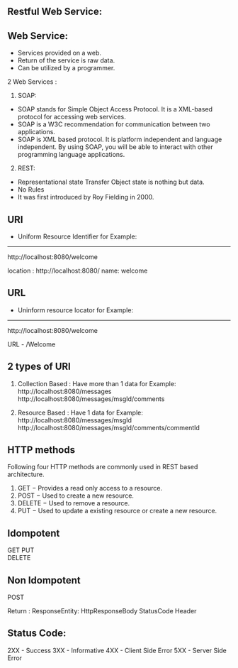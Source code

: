 Restful Web Service:
--------------------

Web Service:
------------
- Services provided on a web.
- Return of the service is raw data.
- Can be utilized by a programmer.

2 Web Services :

1. SOAP:
- SOAP stands for Simple Object Access Protocol. It is a XML-based protocol for accessing web services.
- SOAP is a W3C recommendation for communication between two applications.
- SOAP is XML based protocol. It is platform independent and language independent. By using SOAP, you will be able to interact with 
  other programming language applications.

2. REST:
- Representational state Transfer
  Object state is nothing but data.
- No Rules
- It was first introduced by Roy Fielding in 2000.

URI
----
- Uniform Resource Identifier
for Example:
------------
http://localhost:8080/welcome

location : http://localhost:8080/
name: welcome

URL
----
- Uninform resource locator
for Example:
------------
http://localhost:8080/welcome

URL - /Welcome

2 types of URI
---------------
1. Collection Based : Have more than 1 data
   for Example:
   http://localhost:8080/messages
   http://localhost:8080/messages/msgId/comments
    
2. Resource Based : Have 1 data
   for Example:
   http://localhost:8080/messages/msgId
     http://localhost:8080/messages/msgId/comments/commentId
     
HTTP methods
------------
Following four HTTP methods are commonly used in REST based architecture.
1. GET − Provides a read only access to a resource.
2. POST − Used to create a new resource.
3. DELETE − Used to remove a resource.
4. PUT − Used to update a existing resource or create a new resource.

Idompotent
----------
GET 
PUT  
DELETE 

Non Idompotent
--------------
POST

Return : ResponseEntity:
                        HttpResponseBody
                        StatusCode
                        Header
                        
                        
Status Code: 
------------
2XX - Success
3XX - Informative
4XX - Client Side Error
5XX - Server Side Error





 